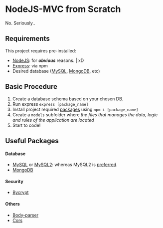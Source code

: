 # NodeJS-MVC from Scratch
No. Seriously..

## Requirements

This project requires pre-installed:
- [NodeJS](https://nodejs.org/en/download/):  for ***obvious*** reasons. | xD
- [Express](https://www.npmjs.com/package/express): via npm
- Desired database ([MySQL](https://www.mysql.com/downloads/), [MongoDB](https://www.mongodb.com/), etc)

## Basic Procedure
1. Create a database schema based on your chosen DB.
2. Run express `express [package_name]`
3. Install project required [packages](https://www.npmjs.com/) using `npm i [package_name]`
4. Create a `models` subfolder where *the files that manages the data, logic and rules of the application are located*
6. Start to code!

## Useful Packages

#### Database
- [MySQL](https://www.npmjs.com/package/mysql) or [MySQL2](https://www.npmjs.com/package/mysql2): whereas MySQL2 is [preferred](https://stackoverflow.com/questions/25344661/what-is-the-difference-between-mysql-mysql2-considering-nodejs).
- [MongoDB](https://www.npmjs.com/package/mongodb)

#### Security
- [Bycrypt](https://www.npmjs.com/package/bcrypt)

#### Others
- [Body-parser](https://www.npmjs.com/package/body-parser)
- [Cors](https://www.npmjs.com/package/bcrypt)
